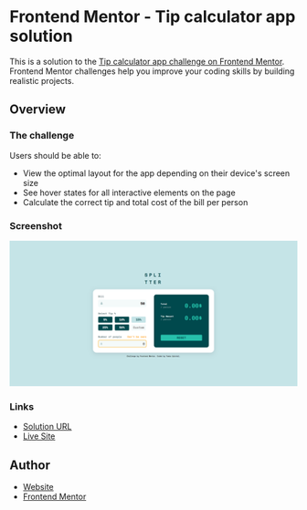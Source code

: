 # Frontend Mentor - Tip calculator app solution

This is a solution to the [Tip calculator app challenge on Frontend Mentor](https://www.frontendmentor.io/challenges/tip-calculator-app-ugJNGbJUX). Frontend Mentor challenges help you improve your coding skills by building realistic projects.

## Overview

### The challenge

Users should be able to:

- View the optimal layout for the app depending on their device's screen size
- See hover states for all interactive elements on the page
- Calculate the correct tip and total cost of the bill per person

### Screenshot

![](./screenshot.png)

### Links

- [Solution URL](https://github.com/tquintal/tip-calculator-app)
- [Live Site](https://github.com/tquintal/tip-calculator-app)

## Author

- [Website](https://github.com/tquintal/)
- [Frontend Mentor](https://www.frontendmentor.io/profile/tquintal)

